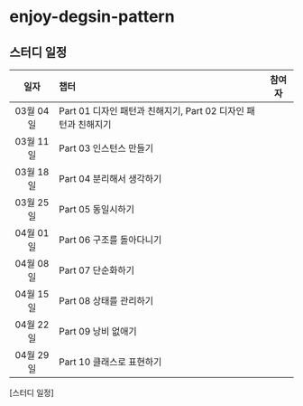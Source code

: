 # enjoy-degsin-pattern

## 스터디 일정

| 일자 | 챕터 | 참여자 |
| :---: | :--- | :---: |
|03월 04일| Part 01 디자인 패턴과 친해지기, Part 02 디자인 패턴과 친해지기 | |
|03월 11일| Part 03 인스턴스 만들기 | |
|03월 18일| Part 04 분리해서 생각하기 | |
|03월 25일| Part 05 동일시하기 | |
|04월 01일| Part 06 구조를 돌아다니기 | |
|04월 08일| Part 07 단순화하기 | |
|04월 15일| Part 08 상태를 관리하기 | |
|04월 22일| Part 09 낭비 없애기 | |
|04월 29일| Part 10 클래스로 표현하기 | |
[스터디 일정]
